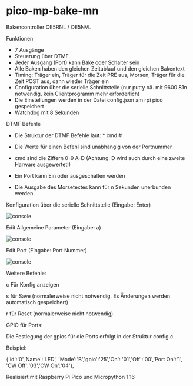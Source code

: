 # pico-mp-bake-mn  

Bakencontroller OE5RNL / OE5NVL

Funktionen

* 7 Ausgänge
* Steuerung über DTMF
* Jeder Ausgang (Port) kann Bake oder Schalter sein
* Alle Baken haben den gleichen Zeitablauf und den gleichen Bakentext
* Timing: Träger ein, Träger für die Zeit PRE aus, Morsen, Träger für die Zeit POST aus, dann wieder Träger ein 
* Configuration über die serielle Schnittstelle (nur putty oä. mit 9600 81n notwendig, kein Clientprogramm mehr erforderlich)
* Die Einstellungen werden in der Datei config.json am rpi pico gespeichert
* Watchdog mit 8 Sekunden

DTMF Befehle
* Die Struktur der DTMF Befehle laut: * cmd #
* Die Werte für einen Befehl sind unabhängig von der Portnummer 
* cmd sind die Ziffern 0-9 A-D (Achtung: D wird auch durch eine zweite Harware ausgewertet!)

* Ein Port kann Ein oder ausgeschalten werden 
* Die Ausgabe des Morsetextes kann für n Sekunden unerbunden werden.

Konfiguration über die serielle Schnittstelle (Eingabe: Enter)

![console](https://github.com/oe5rnl/pico-mp-bake-mn/blob/master/1.png?raw=true)

Edit Allgemeine Parameter (Eingabe: a)

![console](https://github.com/oe5rnl/pico-mp-bake-mn/blob/master/edit_allgemein.png?raw=true)

Edit Port (Eingabe: Port Nummer)

![console](https://github.com/oe5rnl/pico-mp-bake-mn/blob/master/edit_port.png?raw=true)


Weitere Befehle:

c Für Konfig anzeigen

s für Save (normalerweise nicht notwendig. Es Änderungen werden automatisch gespeichert)

r für Reset (normalerweise nicht notwendig)


GPIO für Ports:

Die Festlegung der gpios für die Ports erfolgt in der Struktur config.c

Beispiel:

{'id':'0','Name':'LED',   'Mode':'B','gpio':'25','On': '01','Off':'00','Port On':'1', 'CW Off':'03','CW On':'04'},

Realisiert mit Raspberry Pi Pico und Micropython 1.16
